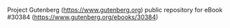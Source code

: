 Project Gutenberg (https://www.gutenberg.org) public repository for eBook #30384 (https://www.gutenberg.org/ebooks/30384)
